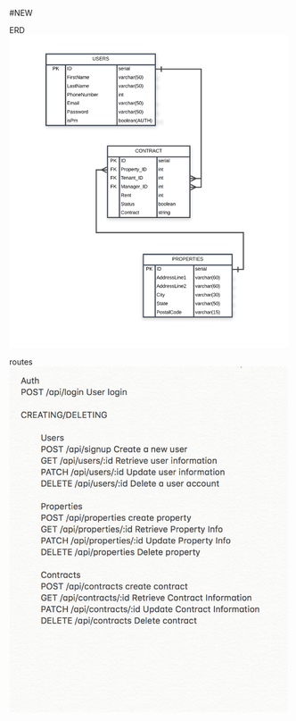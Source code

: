 #NEW

ERD
<img src="./readImg/ERD.png" width="500"/>

routes
<img src="./readImg/Routes.png" width="500"/>
